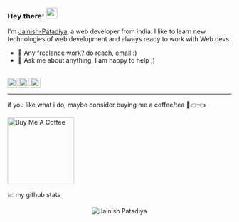 ### Hey there! <img src="https://media.giphy.com/media/hvRJCLFzcasrR4ia7z/giphy.gif" width="25px">
I'm [Jainish-Patadiya](https://http.cat/404), a web developer from india. I like to learn new technologies of web development and always ready to work with Web devs.





- 💼 Any freelance work? do reach, [email](mailto:jainishpatadiya2644@gmail.com) :)
- 💬 Ask me about anything, I am happy to help ;)


<br/>


<a href="https://www.instagram.com/__jainish__25/">
  <img align="center" alt="Jainish's Instagram" width="22px" src="https://raw.githubusercontent.com/hussainweb/hussainweb/main/icons/instagram.png" />
</a>

<a href="https://twitter.com/JainishPatadiya">
  <img align="center" alt="Jainish Patadiya | Twitter" width="22px" src="https://raw.githubusercontent.com/peterthehan/peterthehan/master/assets/twitter.svg" />
</a>
<a href="https://www.linkedin.com/in/jainish-patadiya-a11b94168/">
  <img align="center" alt="Jainish's LinkedIN" width="22px" src="https://raw.githubusercontent.com/peterthehan/peterthehan/master/assets/linkedin.svg" />
</a>



<br/>

<hr>

if you like what i do, maybe consider buying me a coffee/tea 🥺👉👈

<a href="https://www.buymeacoffee.com/lalandesai" target="_blank"><img src="https://cdn.buymeacoffee.com/buttons/v2/default-red.png" alt="Buy Me A Coffee" width="150" ></a>



📈 my github stats

<p align="center"> <img src="https://github-readme-stats.vercel.app/api?username=Jainish-Patadiya&show_icons=true&theme=gotham" alt="Jainish Patadiya" />
